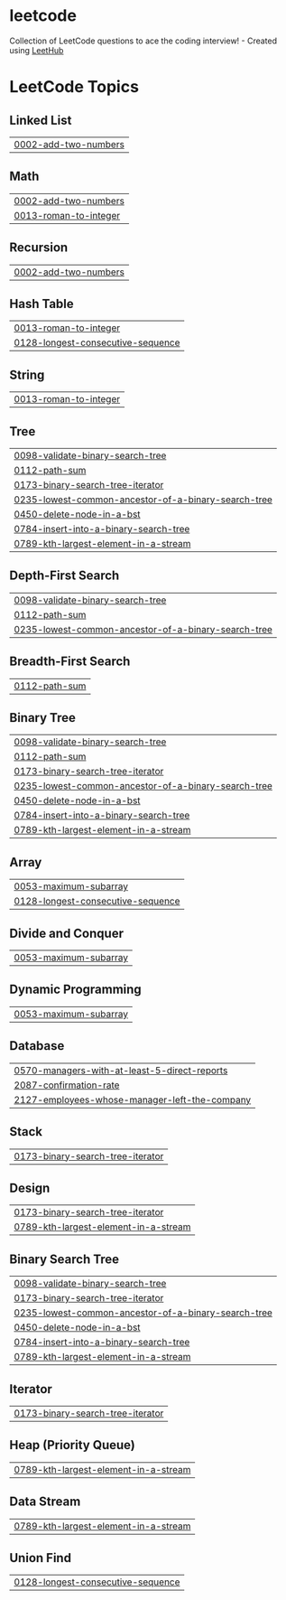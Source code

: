 # leetcode
Collection of LeetCode questions to ace the coding interview! - Created using [LeetHub](https://github.com/QasimWani/LeetHub)

<!---LeetCode Topics Start-->
# LeetCode Topics
## Linked List
|  |
| ------- |
| [0002-add-two-numbers](https://github.com/Medom5/leetcode/tree/master/0002-add-two-numbers) |
## Math
|  |
| ------- |
| [0002-add-two-numbers](https://github.com/Medom5/leetcode/tree/master/0002-add-two-numbers) |
| [0013-roman-to-integer](https://github.com/Medom5/leetcode/tree/master/0013-roman-to-integer) |
## Recursion
|  |
| ------- |
| [0002-add-two-numbers](https://github.com/Medom5/leetcode/tree/master/0002-add-two-numbers) |
## Hash Table
|  |
| ------- |
| [0013-roman-to-integer](https://github.com/Medom5/leetcode/tree/master/0013-roman-to-integer) |
| [0128-longest-consecutive-sequence](https://github.com/Medom5/leetcode/tree/master/0128-longest-consecutive-sequence) |
## String
|  |
| ------- |
| [0013-roman-to-integer](https://github.com/Medom5/leetcode/tree/master/0013-roman-to-integer) |
## Tree
|  |
| ------- |
| [0098-validate-binary-search-tree](https://github.com/Medom5/leetcode/tree/master/0098-validate-binary-search-tree) |
| [0112-path-sum](https://github.com/Medom5/leetcode/tree/master/0112-path-sum) |
| [0173-binary-search-tree-iterator](https://github.com/Medom5/leetcode/tree/master/0173-binary-search-tree-iterator) |
| [0235-lowest-common-ancestor-of-a-binary-search-tree](https://github.com/Medom5/leetcode/tree/master/0235-lowest-common-ancestor-of-a-binary-search-tree) |
| [0450-delete-node-in-a-bst](https://github.com/Medom5/leetcode/tree/master/0450-delete-node-in-a-bst) |
| [0784-insert-into-a-binary-search-tree](https://github.com/Medom5/leetcode/tree/master/0784-insert-into-a-binary-search-tree) |
| [0789-kth-largest-element-in-a-stream](https://github.com/Medom5/leetcode/tree/master/0789-kth-largest-element-in-a-stream) |
## Depth-First Search
|  |
| ------- |
| [0098-validate-binary-search-tree](https://github.com/Medom5/leetcode/tree/master/0098-validate-binary-search-tree) |
| [0112-path-sum](https://github.com/Medom5/leetcode/tree/master/0112-path-sum) |
| [0235-lowest-common-ancestor-of-a-binary-search-tree](https://github.com/Medom5/leetcode/tree/master/0235-lowest-common-ancestor-of-a-binary-search-tree) |
## Breadth-First Search
|  |
| ------- |
| [0112-path-sum](https://github.com/Medom5/leetcode/tree/master/0112-path-sum) |
## Binary Tree
|  |
| ------- |
| [0098-validate-binary-search-tree](https://github.com/Medom5/leetcode/tree/master/0098-validate-binary-search-tree) |
| [0112-path-sum](https://github.com/Medom5/leetcode/tree/master/0112-path-sum) |
| [0173-binary-search-tree-iterator](https://github.com/Medom5/leetcode/tree/master/0173-binary-search-tree-iterator) |
| [0235-lowest-common-ancestor-of-a-binary-search-tree](https://github.com/Medom5/leetcode/tree/master/0235-lowest-common-ancestor-of-a-binary-search-tree) |
| [0450-delete-node-in-a-bst](https://github.com/Medom5/leetcode/tree/master/0450-delete-node-in-a-bst) |
| [0784-insert-into-a-binary-search-tree](https://github.com/Medom5/leetcode/tree/master/0784-insert-into-a-binary-search-tree) |
| [0789-kth-largest-element-in-a-stream](https://github.com/Medom5/leetcode/tree/master/0789-kth-largest-element-in-a-stream) |
## Array
|  |
| ------- |
| [0053-maximum-subarray](https://github.com/Medom5/leetcode/tree/master/0053-maximum-subarray) |
| [0128-longest-consecutive-sequence](https://github.com/Medom5/leetcode/tree/master/0128-longest-consecutive-sequence) |
## Divide and Conquer
|  |
| ------- |
| [0053-maximum-subarray](https://github.com/Medom5/leetcode/tree/master/0053-maximum-subarray) |
## Dynamic Programming
|  |
| ------- |
| [0053-maximum-subarray](https://github.com/Medom5/leetcode/tree/master/0053-maximum-subarray) |
## Database
|  |
| ------- |
| [0570-managers-with-at-least-5-direct-reports](https://github.com/Medom5/leetcode/tree/master/0570-managers-with-at-least-5-direct-reports) |
| [2087-confirmation-rate](https://github.com/Medom5/leetcode/tree/master/2087-confirmation-rate) |
| [2127-employees-whose-manager-left-the-company](https://github.com/Medom5/leetcode/tree/master/2127-employees-whose-manager-left-the-company) |
## Stack
|  |
| ------- |
| [0173-binary-search-tree-iterator](https://github.com/Medom5/leetcode/tree/master/0173-binary-search-tree-iterator) |
## Design
|  |
| ------- |
| [0173-binary-search-tree-iterator](https://github.com/Medom5/leetcode/tree/master/0173-binary-search-tree-iterator) |
| [0789-kth-largest-element-in-a-stream](https://github.com/Medom5/leetcode/tree/master/0789-kth-largest-element-in-a-stream) |
## Binary Search Tree
|  |
| ------- |
| [0098-validate-binary-search-tree](https://github.com/Medom5/leetcode/tree/master/0098-validate-binary-search-tree) |
| [0173-binary-search-tree-iterator](https://github.com/Medom5/leetcode/tree/master/0173-binary-search-tree-iterator) |
| [0235-lowest-common-ancestor-of-a-binary-search-tree](https://github.com/Medom5/leetcode/tree/master/0235-lowest-common-ancestor-of-a-binary-search-tree) |
| [0450-delete-node-in-a-bst](https://github.com/Medom5/leetcode/tree/master/0450-delete-node-in-a-bst) |
| [0784-insert-into-a-binary-search-tree](https://github.com/Medom5/leetcode/tree/master/0784-insert-into-a-binary-search-tree) |
| [0789-kth-largest-element-in-a-stream](https://github.com/Medom5/leetcode/tree/master/0789-kth-largest-element-in-a-stream) |
## Iterator
|  |
| ------- |
| [0173-binary-search-tree-iterator](https://github.com/Medom5/leetcode/tree/master/0173-binary-search-tree-iterator) |
## Heap (Priority Queue)
|  |
| ------- |
| [0789-kth-largest-element-in-a-stream](https://github.com/Medom5/leetcode/tree/master/0789-kth-largest-element-in-a-stream) |
## Data Stream
|  |
| ------- |
| [0789-kth-largest-element-in-a-stream](https://github.com/Medom5/leetcode/tree/master/0789-kth-largest-element-in-a-stream) |
## Union Find
|  |
| ------- |
| [0128-longest-consecutive-sequence](https://github.com/Medom5/leetcode/tree/master/0128-longest-consecutive-sequence) |
<!---LeetCode Topics End-->